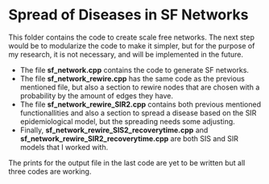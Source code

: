 # Spread of Diseases in SF Networks

This folder contains the code to create scale free networks. The next step would be to modularize the code to make it simpler, 
but for the purpose of my research, it is not necessary, and will be implemented in the future.


- The file **sf_network.cpp** contains the code to generate SF networks.
- The file **sf_network_rewire.cpp** has the same code as the previous mentioned file, but also a section to rewire nodes that are chosen
with a probability by the amount of edges they have.
- The file **sf_network_rewire_SIR2.cpp** contains both previous mentioned functionallities and also a section to spread a disease
based on the SIR epidemiological model, but the spreading needs some adjusting.
- Finally, **sf_network_rewire_SIS2_recoverytime.cpp** and **sf_network_rewire_SIR2_recoverytime.cpp** are both SIS and SIR models that I worked with.

The prints for the output file in the last code are yet to be written but all three codes are working.

